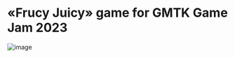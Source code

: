 # «Frucy Juicy» game for GMTK Game Jam 2023
![image](https://img.itch.zone/aW1hZ2UvMjE2MTc3OS8xMjc1MjA5NS5wbmc=/original/FAWs%2Fp.png)
